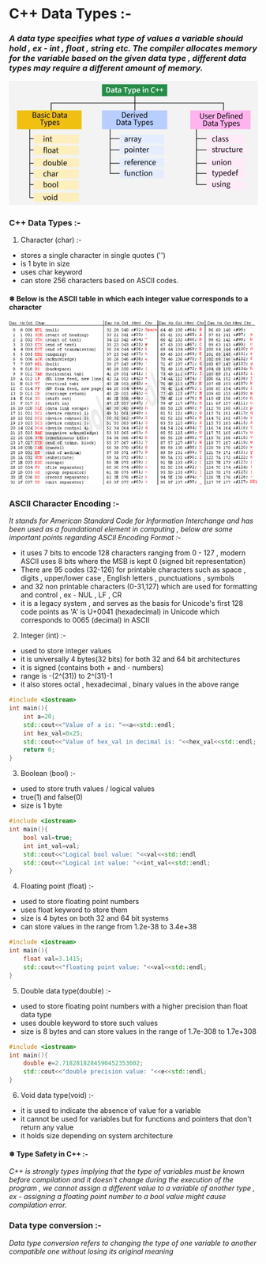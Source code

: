 # C++ Data Types :-

### *A data type specifies what type of values a variable should hold , ex - int , float , string etc. The compiler allocates memory for the variable based on the given data type , different data types may require a different amount of memory.*

![alt text](image-1.png)

### C++ Data Types :-

1) Character (char) :-

* stores a single character in single quotes ('')
* is 1 byte in size
* uses char keyword
* can store 256 characters based on ASCII codes.

#### ❄ Below is the ASCII table in which each integer value corresponds to a character

![alt text](image-2.png)

### ASCII Character Encoding :-

*It stands for American Standard Code for Information Interchange and has been used as a foundational element in computing , below are some important points regarding ASCII Encoding Format :-*

* it uses 7 bits to encode 128 characters ranging from 0 -  127 , modern ASCII uses 8 bits where the MSB is kept 0 (signed bit representation)
* There are 95 codes (32-126) for printable characters such as space , digits , upper/lower case , English letters , punctuations , symbols
* and 32 non printable characters (0-31,127) which are used for formatting and control , ex - NUL , LF , CR
* it is a legacy system , and serves as the basis for Unicode's first 128 code points as 'A' is U+0041 (hexadecimal) in Unicode which corresponds to 0065 (decimal) in ASCII


2) Integer (int) :-

* used to store integer values
* it is universally 4 bytes(32 bits) for both 32 and 64 bit architectures
* it is signed (contains both + and - numbers)
* range is -(2^(31)) to 2^(31)-1
* it also stores octal , hexadecimal , binary values in the above range

```cpp
#include <iostream>
int main(){
    int a=20;
    std::cout<<"Value of a is: "<<a<<std::endl;
    int hex_val=0x25;
    std::cout<<"Value of hex_val in decimal is: "<<hex_val<<std::endl;
    return 0;
}
```

3) Boolean (bool) :-

*  used to store truth values / logical values 
* true(1) and false(0)
* size is 1 byte
```cpp
#include <iostream>
int main(){
    bool val=true;
    int int_val=val;
    std::cout<<"Logical bool value: "<<val<<std::endl
    std::cout<<"Logical int value: "<<int_val<<std::endl;
}
```

4) Floating point (float) :-

* used to store floating point numbers
* uses float keyword to store them
* size is 4 bytes on both 32 and 64 bit systems
* can store values in the range from 1.2e-38 to 3.4e+38
```cpp
#include <iostream>
int main(){
    float val=3.1415;
    std::cout<<"floating point value: "<<val<<std::endl;
}
```
5) Double data type(double) :-

* used to store floating point numbers with a higher precision than float data type
* uses double keyword to store such values
* size is 8 bytes and can store values in the range of 1.7e-308 to 1.7e+308
```cpp
#include <iostream>
int main(){
    double e=2.7182818284590452353602;
    std::cout<<"double precision value: "<<e<<std::endl;
}
```

6) Void data type(void) :-

* it is used to indicate the absence of value for a variable
* it cannot be used for variables but for functions and pointers that don't return any value
* it holds size depending on system architecture


#### ❄ Type Safety in C++ :-

*C++ is strongly types implying that the type of variables must be known before compilation and it doesn't change during the execution of the program , we cannot assign a different value to a variable of another type , ex - assigning a floating point number to a bool value might cause compilation error.*

### Data type conversion :-

*Data type conversion refers to changing the type of one variable to another compatible one without losing its original meaning*


